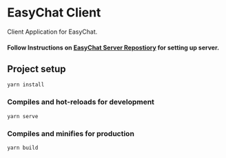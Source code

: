 # EasyChat Client
Client Application for EasyChat.
#### Follow Instructions on [EasyChat Server Repostiory](https://github.com/aashu/easychat-server) for setting up server.

## Project setup
```
yarn install
```

### Compiles and hot-reloads for development
```
yarn serve
```

### Compiles and minifies for production
```
yarn build
```
